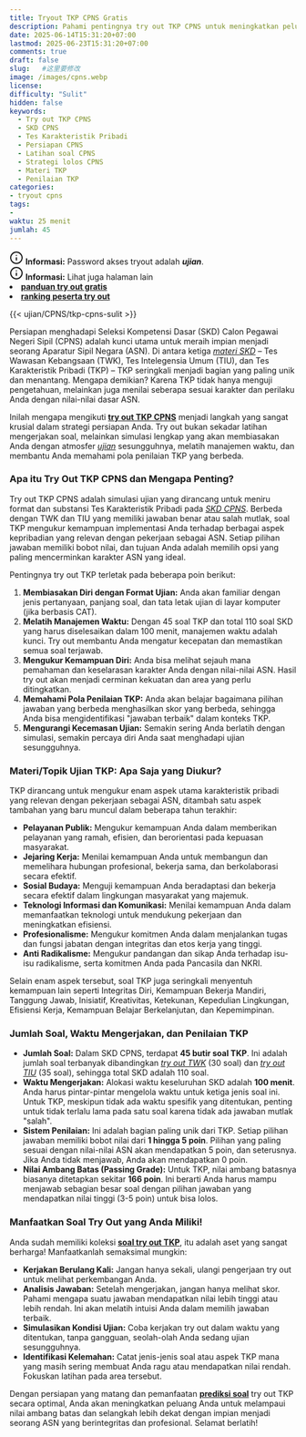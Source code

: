 ```yaml
---
title: Tryout TKP CPNS Gratis
description: Pahami pentingnya try out TKP CPNS untuk meningkatkan peluang lolos SKD. Artikel ini membahas materi ujian, jumlah soal, waktu pengerjaan, sistem penilaian, dan tips efektif memanfaatkan try out TKP.
date: 2025-06-14T15:31:20+07:00
lastmod: 2025-06-23T15:31:20+07:00
comments: true
draft: false 
slug:   #这里要修改
image: /images/cpns.webp
license: 
difficulty: "Sulit"
hidden: false
keywords:
  - Try out TKP CPNS
  - SKD CPNS
  - Tes Karakteristik Pribadi
  - Persiapan CPNS
  - Latihan soal CPNS
  - Strategi lolos CPNS
  - Materi TKP
  - Penilaian TKP
categories:
- tryout cpns
tags:
- 
waktu: 25 menit
jumlah: 45  
---
```

<div class="alert alert-info">
  <svg xmlns="http://www.w3.org/2000/svg" width="24" height="24" viewBox="0 0 24 24" fill="none" stroke="currentColor" stroke-width="2" stroke-linecap="round" stroke-linejoin="round" class="feather feather-info"><circle cx="12" cy="12" r="10"></circle><line x1="12" y1="16" x2="12" y2="12"></line>    <line x1="12" y1="8" x2="12.01" y2="8"></line>  </svg>
  <span><strong>Informasi:</strong> Password akses tryout adalah <b><i>ujian</b></i>.</span>
</div>
<div class="alert alert-info">
  <svg xmlns="http://www.w3.org/2000/svg" width="24" height="24" viewBox="0 0 24 24" fill="none" stroke="currentColor" stroke-width="2" stroke-linecap="round" stroke-linejoin="round" class="feather feather-info"><circle cx="12" cy="12" r="10"></circle><line x1="12" y1="16" x2="12" y2="12"></line>    <line x1="12" y1="8" x2="12.01" y2="8"></line>  </svg>
  <span><strong>Informasi:</strong> Lihat juga halaman lain<b> <li><a href="/ujian/cara-ikut-tryout-online-gratis">panduan try out gratis</a></li></b> <b><li><a href="/ujian/ranking-peserta-tryout">ranking peserta try out</a></li></b></span>
</div>


{{< ujian/CPNS/tkp-cpns-sulit >}}

Persiapan menghadapi Seleksi Kompetensi Dasar (SKD) Calon Pegawai Negeri Sipil (CPNS) adalah kunci utama untuk meraih impian menjadi seorang Aparatur Sipil Negara (ASN). Di antara ketiga *[materi SKD](/ujian/cpns/tryout-cpns-gratis/)* – Tes Wawasan Kebangsaan (TWK), Tes Intelegensia Umum (TIU), dan Tes Karakteristik Pribadi (TKP) – TKP seringkali menjadi bagian yang paling unik dan menantang. Mengapa demikian? Karena TKP tidak hanya menguji pengetahuan, melainkan juga menilai seberapa sesuai karakter dan perilaku Anda dengan nilai-nilai dasar ASN.

Inilah mengapa mengikuti **[try out TKP CPNS](/ujian/cpns/try-out-tkp-gratis/)** menjadi langkah yang sangat krusial dalam strategi persiapan Anda. Try out bukan sekadar latihan mengerjakan soal, melainkan simulasi lengkap yang akan membiasakan Anda dengan atmosfer *[ujian](/ujian/)* sesungguhnya, melatih manajemen waktu, dan membantu Anda memahami pola penilaian TKP yang berbeda.

### Apa itu Try Out TKP CPNS dan Mengapa Penting?

Try out TKP CPNS adalah simulasi ujian yang dirancang untuk meniru format dan substansi Tes Karakteristik Pribadi pada *[SKD CPNS](/ujian/cpns/try-out-skd-cpns-gratis/)*. Berbeda dengan TWK dan TIU yang memiliki jawaban benar atau salah mutlak, soal TKP mengukur kemampuan implementasi Anda terhadap berbagai aspek kepribadian yang relevan dengan pekerjaan sebagai ASN. Setiap pilihan jawaban memiliki bobot nilai, dan tujuan Anda adalah memilih opsi yang paling mencerminkan karakter ASN yang ideal.

Pentingnya try out TKP terletak pada beberapa poin berikut:

1.  **Membiasakan Diri dengan Format Ujian:** Anda akan familiar dengan jenis pertanyaan, panjang soal, dan tata letak ujian di layar komputer (jika berbasis CAT).
2.  **Melatih Manajemen Waktu:** Dengan 45 soal TKP dan total 110 soal SKD yang harus diselesaikan dalam 100 menit, manajemen waktu adalah kunci. Try out membantu Anda mengatur kecepatan dan memastikan semua soal terjawab.
3.  **Mengukur Kemampuan Diri:** Anda bisa melihat sejauh mana pemahaman dan keselarasan karakter Anda dengan nilai-nilai ASN. Hasil try out akan menjadi cerminan kekuatan dan area yang perlu ditingkatkan.
4.  **Memahami Pola Penilaian TKP:** Anda akan belajar bagaimana pilihan jawaban yang berbeda menghasilkan skor yang berbeda, sehingga Anda bisa mengidentifikasi "jawaban terbaik" dalam konteks TKP.
5.  **Mengurangi Kecemasan Ujian:** Semakin sering Anda berlatih dengan simulasi, semakin percaya diri Anda saat menghadapi ujian sesungguhnya.

### Materi/Topik Ujian TKP: Apa Saja yang Diukur?

TKP dirancang untuk mengukur enam aspek utama karakteristik pribadi yang relevan dengan pekerjaan sebagai ASN, ditambah satu aspek tambahan yang baru muncul dalam beberapa tahun terakhir:

* **Pelayanan Publik:** Mengukur kemampuan Anda dalam memberikan pelayanan yang ramah, efisien, dan berorientasi pada kepuasan masyarakat.
* **Jejaring Kerja:** Menilai kemampuan Anda untuk membangun dan memelihara hubungan profesional, bekerja sama, dan berkolaborasi secara efektif.
* **Sosial Budaya:** Menguji kemampuan Anda beradaptasi dan bekerja secara efektif dalam lingkungan masyarakat yang majemuk.
* **Teknologi Informasi dan Komunikasi:** Menilai kemampuan Anda dalam memanfaatkan teknologi untuk mendukung pekerjaan dan meningkatkan efisiensi.
* **Profesionalisme:** Mengukur komitmen Anda dalam menjalankan tugas dan fungsi jabatan dengan integritas dan etos kerja yang tinggi.
* **Anti Radikalisme:** Mengukur pandangan dan sikap Anda terhadap isu-isu radikalisme, serta komitmen Anda pada Pancasila dan NKRI.

Selain enam aspek tersebut, soal TKP juga seringkali menyentuh kemampuan lain seperti Integritas Diri, Kemampuan Bekerja Mandiri, Tanggung Jawab, Inisiatif, Kreativitas, Ketekunan, Kepedulian Lingkungan, Efisiensi Kerja, Kemampuan Belajar Berkelanjutan, dan Kepemimpinan.

### Jumlah Soal, Waktu Mengerjakan, dan Penilaian TKP

* **Jumlah Soal:** Dalam SKD CPNS, terdapat **45 butir soal TKP**. Ini adalah jumlah soal terbanyak dibandingkan *[try out TWK](/ujian/cpns/try-out-tes-wawasan-bebangsaan/)* (30 soal) dan *[try out TIU](/ujian/cpns/tryout-tiu-cpns/)* (35 soal), sehingga total SKD adalah 110 soal.
* **Waktu Mengerjakan:** Alokasi waktu keseluruhan SKD adalah **100 menit**. Anda harus pintar-pintar mengelola waktu untuk ketiga jenis soal ini. Untuk TKP, meskipun tidak ada waktu spesifik yang ditentukan, penting untuk tidak terlalu lama pada satu soal karena tidak ada jawaban mutlak "salah".
* **Sistem Penilaian:** Ini adalah bagian paling unik dari TKP. Setiap pilihan jawaban memiliki bobot nilai dari **1 hingga 5 poin**. Pilihan yang paling sesuai dengan nilai-nilai ASN akan mendapatkan 5 poin, dan seterusnya. Jika Anda tidak menjawab, Anda akan mendapatkan 0 poin.
* **Nilai Ambang Batas (Passing Grade):** Untuk TKP, nilai ambang batasnya biasanya ditetapkan sekitar **166 poin**. Ini berarti Anda harus mampu menjawab sebagian besar soal dengan pilihan jawaban yang mendapatkan nilai tinggi (3-5 poin) untuk bisa lolos.

### Manfaatkan Soal Try Out yang Anda Miliki!

Anda sudah memiliki koleksi **[soal try out TKP](/ujian/cpns/tryout-tkp-cpns/)**, itu adalah aset yang sangat berharga! Manfaatkanlah semaksimal mungkin:

* **Kerjakan Berulang Kali:** Jangan hanya sekali, ulangi pengerjaan try out untuk melihat perkembangan Anda.
* **Analisis Jawaban:** Setelah mengerjakan, jangan hanya melihat skor. Pahami mengapa suatu jawaban mendapatkan nilai lebih tinggi atau lebih rendah. Ini akan melatih intuisi Anda dalam memilih jawaban terbaik.
* **Simulasikan Kondisi Ujian:** Coba kerjakan try out dalam waktu yang ditentukan, tanpa gangguan, seolah-olah Anda sedang ujian sesungguhnya.
* **Identifikasi Kelemahan:** Catat jenis-jenis soal atau aspek TKP mana yang masih sering membuat Anda ragu atau mendapatkan nilai rendah. Fokuskan latihan pada area tersebut.

Dengan persiapan yang matang dan pemanfaatan **[prediksi soal](/ujian/cpns/tryout-prediksi-soal-cpns-2025/)** try out TKP secara optimal, Anda akan meningkatkan peluang Anda untuk melampaui nilai ambang batas dan selangkah lebih dekat dengan impian menjadi seorang ASN yang berintegritas dan profesional. Selamat berlatih!